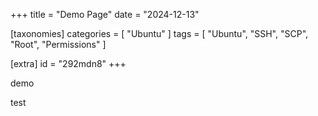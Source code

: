 +++
title = "Demo Page"
date = "2024-12-13"

[taxonomies]
categories = [ "Ubuntu" ]
tags = [ "Ubuntu", "SSH", "SCP", "Root", "Permissions" ]

[extra]
id = "292mdn8"
+++



demo

test